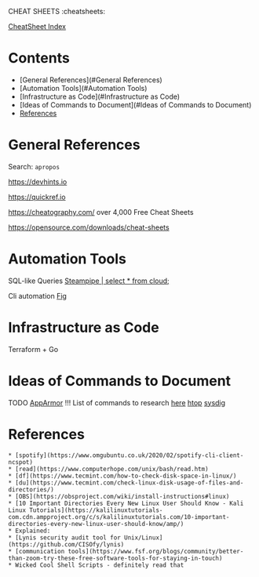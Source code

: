 CHEAT SHEETS
:cheatsheets:

[CheatSheet Index](./)

# Contents

- [General References](#General References)
- [Automation Tools](#Automation Tools)
- [Infrastructure as Code](#Infrastructure as Code)
- [Ideas of Commands to Document](#Ideas of Commands to Document)
- [References](#References)

# General References

Search: `apropos`

https://devhints.io

https://quickref.io

https://cheatography.com/ over 4,000 Free Cheat Sheets

https://opensource.com/downloads/cheat-sheets

# Automation Tools

SQL-like Queries [Steampipe | select * from cloud;](https://steampipe.io/)

Cli automation [Fig](https://fig.io/)

# Infrastructure as Code

Terraform + Go

# Ideas of Commands to Document

TODO
[AppArmor](AppArmor) !!!
List of commands to research [here](https://hackingpassion.com/best-linux-commands-hacks-and-other-cool-tricks-for-beginners/)
[htop](htop)
[sysdig](sysdig)

# References
    * [spotify](https://www.omgubuntu.co.uk/2020/02/spotify-cli-client-ncspot)
    * [read](https://www.computerhope.com/unix/bash/read.htm)
    * [df](https://www.tecmint.com/how-to-check-disk-space-in-linux/)
    * [du](https://www.tecmint.com/check-linux-disk-usage-of-files-and-directories/)
    * [OBS](https://obsproject.com/wiki/install-instructions#linux)
    * [10 Important Directories Every New Linux User Should Know - Kali Linux Tutorials](https://kalilinuxtutorials-com.cdn.ampproject.org/c/s/kalilinuxtutorials.com/10-important-directories-every-new-linux-user-should-know/amp/)
    * Explained:
    * [Lynis security audit tool for Unix/Linux](https://github.com/CISOfy/lynis)
    * [communication tools](https://www.fsf.org/blogs/community/better-than-zoom-try-these-free-software-tools-for-staying-in-touch)
    * Wicked Cool Shell Scripts - definitely read that
